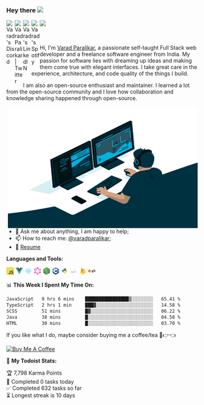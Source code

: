 ### Hey there <img src="https://media.giphy.com/media/hvRJCLFzcasrR4ia7z/giphy.gif" width="25px">
<a href="">
  <img align="left" alt="Varad's Discord" width="22px" src="https://raw.githubusercontent.com/peterthehan/peterthehan/master/assets/discord.svg" />
</a>
<a href="">
  <img align="left" alt="Varad Paralikar | Twitter" width="22px" src="https://raw.githubusercontent.com/peterthehan/peterthehan/master/assets/twitter.svg" />
</a>
<a href="https://www.linkedin.com/in/varad-paralikar-38378a126/" >
  <img align="left" alt="Varad's LinkedIN" width="22px" src="https://raw.githubusercontent.com/peterthehan/peterthehan/master/assets/linkedin.svg" />
</a>
<a href="">
  <img align="left" alt="Varad's Spotify" width="22px" src="https://raw.githubusercontent.com/peterthehan/peterthehan/master/assets/spotify.svg" />
</a>

![](https://visitor-badge.glitch.me/badge?page_id=abhisheknaiidu.abhisheknaiidu)

<br />

Hi, I'm [Varad Paralikar](https://varadsp.github.io/), a passionate self-taught Full Stack web developer and a freelance software engineer from India. My passion for software lies with dreaming up ideas and making them come true with elegant interfaces. I take great care in the experience, architecture, and code quality of the things I build.

I am also an open-source enthusiast and maintainer. I learned a lot from the open-source community and I love how collaboration and knowledge sharing happened through open-source.


  <img align="right" alt="GIF" src="code.gif" width="500" height="320" />
  
- 💬 Ask me about anything, I am happy to help;
- 📫 How to reach me: [@varadparalikar](https://www.linkedin.com/in/varad-parlikar-38378a126/);
- 📝 [Resume](https://varadsp.github.io/files/varad_paralikar_resume.pdf)

**Languages and Tools:**  

<code><img height="20" src="https://raw.githubusercontent.com/github/explore/80688e429a7d4ef2fca1e82350fe8e3517d3494d/topics/javascript/javascript.png"></code>
<code><img height="20" src="https://raw.githubusercontent.com/github/explore/80688e429a7d4ef2fca1e82350fe8e3517d3494d/topics/vue/vue.png"></code>
<code><img height="20" src="https://raw.githubusercontent.com/github/explore/80688e429a7d4ef2fca1e82350fe8e3517d3494d/topics/react/react.png"></code>
<code><img height="20" src="https://raw.githubusercontent.com/github/explore/5c058a388828bb5fde0bcafd4bc867b5bb3f26f3/topics/graphql/graphql.png"></code>
<code><img height="20" src="https://raw.githubusercontent.com/github/explore/80688e429a7d4ef2fca1e82350fe8e3517d3494d/topics/nodejs/nodejs.png"></code>
<code><img height="20" src="https://raw.githubusercontent.com/github/explore/80688e429a7d4ef2fca1e82350fe8e3517d3494d/topics/cpp/cpp.png"></code>
<code><img height="20" src="https://raw.githubusercontent.com/github/explore/80688e429a7d4ef2fca1e82350fe8e3517d3494d/topics/python/python.png"></code>
<code><img height="20" src="https://raw.githubusercontent.com/github/explore/80688e429a7d4ef2fca1e82350fe8e3517d3494d/topics/mysql/mysql.png"></code>
<code><img height="20" src="https://raw.githubusercontent.com/github/explore/80688e429a7d4ef2fca1e82350fe8e3517d3494d/topics/firebase/firebase.png"></code>
<code><img height="20" src="https://raw.githubusercontent.com/github/explore/80688e429a7d4ef2fca1e82350fe8e3517d3494d/topics/git/git.png"></code>

📊 **This Week I Spent My Time On:**
<!--START_SECTION:waka-->
```text
JavaScript   9 hrs 6 mins    ████████████████▒░░░░░░░░   65.41 % 
TypeScript   2 hrs 1 min     ███▓░░░░░░░░░░░░░░░░░░░░░   14.58 % 
SCSS         51 mins         █▓░░░░░░░░░░░░░░░░░░░░░░░   06.22 % 
Java         38 mins         █░░░░░░░░░░░░░░░░░░░░░░░░   04.58 % 
HTML         30 mins         █░░░░░░░░░░░░░░░░░░░░░░░░   03.70 % 
```
<!--END_SECTION:waka-->

If you like what I do, maybe consider buying me a coffee/tea 🥺👉👈

<a href="" target="_blank"><img src="https://cdn.buymeacoffee.com/buttons/v2/default-red.png" alt="Buy Me A Coffee" width="150" ></a>

🚧 **My Todoist Stats:**
<!-- TODO-IST:START -->
🏆  7,798 Karma Points           
🌸  Completed 0 tasks today           
✅  Completed 632 tasks so far           
⏳  Longest streak is 10 days
<!-- TODO-IST:END -->






